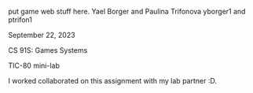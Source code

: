 put game web stuff here.
Yael Borger and Paulina Trifonova
yborger1 and ptrifon1

September 22, 2023 

CS 91S: Games Systems 

TIC-80 mini-lab 

I worked collaborated on this assignment with my lab partner :D.